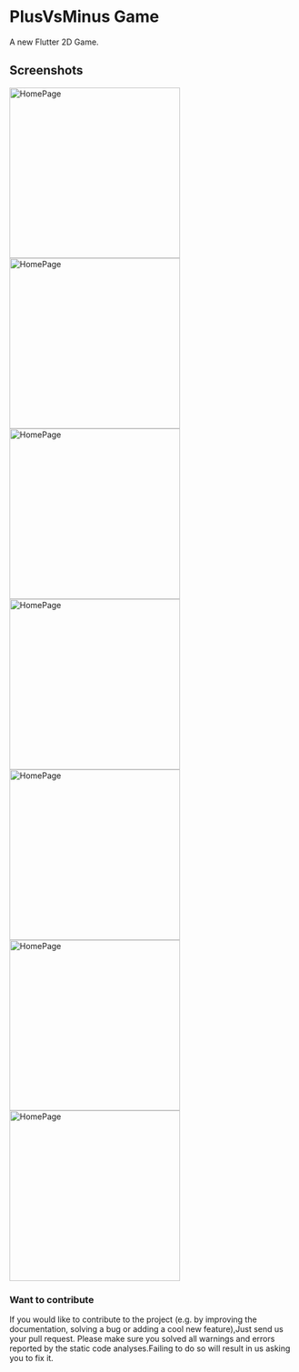 # PlusVsMinus Game

A new Flutter 2D Game.

## Screenshots

<img  alt="HomePage" src="https://github.com/HoussemTN/plusvsminus/blob/master/screenshots/HomePage.png?raw=true" heigth="250px" width="300px"/>
<img  alt="HomePage" src="https://github.com/HoussemTN/plusvsminus/blob/master/screenshots/SignleGame_Difficulty_Levels.png?raw=true" heigth="250px" width="300px"/>
<img  alt="HomePage" src="https://github.com/HoussemTN/plusvsminus/blob/master/screenshots/SingleGame_EasyDifficulty.png?raw=true" heigth="250px" width="300px"/>
<img  alt="HomePage" src="https://github.com/HoussemTN/plusvsminus/blob/master/screenshots/SingleGame_LosingTheGame.png?raw=true" heigth="250px" width="300px"/>
<img  alt="HomePage" src="https://github.com/HoussemTN/plusvsminus/blob/master/screenshots/MultiPlayerGame_Players_Number.png?raw=true" heigth="250px" width="300px"/>
<img  alt="HomePage" src="https://github.com/HoussemTN/plusvsminus/blob/master/screenshots/MutliPlayerGame_4Players.png?raw=true" heigth="250px" width="300px"/>
<img  alt="HomePage" src="https://github.com/HoussemTN/plusvsminus/blob/master/screenshots/MultiPlayerGame_PlusTeamWinningTheGame.png?raw=true" heigth="250px" width="300px"/>

### Want to contribute

If you would like to contribute to the project (e.g. by improving the documentation, solving a bug or adding a cool new feature),Just send us your pull request. Please make sure you solved all warnings and errors reported by the static code analyses.Failing to do so will result in us asking you to fix it.
